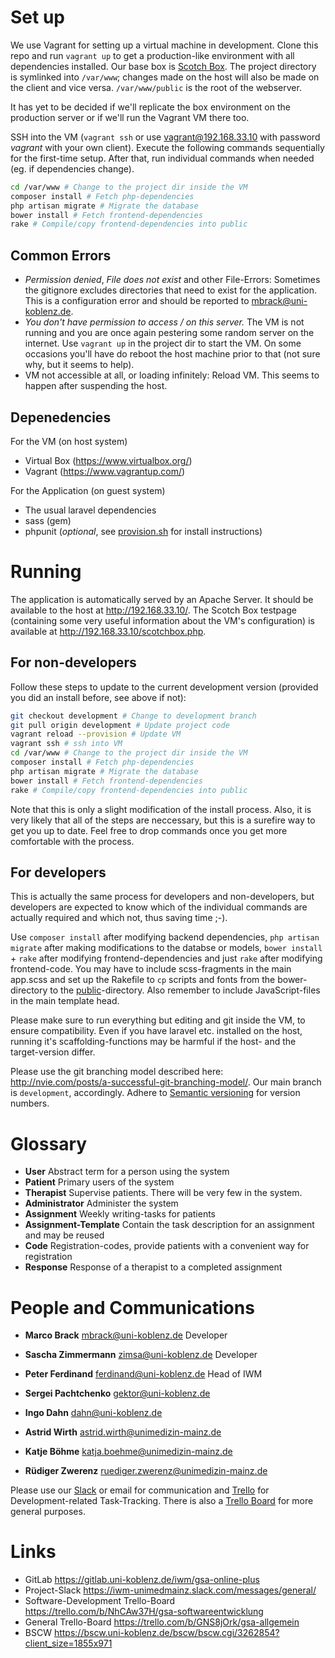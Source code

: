 # Set up
We use Vagrant for setting up a virtual machine in development. Clone this repo and run `vagrant up` to get a production-like environment with all dependencies installed. Our base box is [Scotch Box](https://box.scotch.io/). The project directory is symlinked into `/var/www`; changes made on the host will also be made on the client and vice versa. `/var/www/public` is the root of the webserver.

It has yet to be decided if we'll replicate the box environment on the production server or if we'll run the Vagrant VM there too.

SSH into the VM (`vagrant ssh` or use vagrant@192.168.33.10 with password *vagrant* with your own client). Execute the following commands sequentially for the first-time setup. After that, run individual commands when needed (eg. if dependencies change).

``` bash
cd /var/www # Change to the project dir inside the VM
composer install # Fetch php-dependencies
php artisan migrate # Migrate the database
bower install # Fetch frontend-dependencies
rake # Compile/copy frontend-dependencies into public
```

## Common Errors
* *Permission denied*, *File does not exist* and other File-Errors: Sometimes the gitignore excludes directories that need to exist for the application. This is a configuration error and should be reported to <mbrack@uni-koblenz.de>.
* *You don't have permission to access / on this server.* The VM is not running and you are once again pestering some random server on the internet. Use `vagrant up` in the project dir to start the VM. On some occasions you'll have do reboot the host machine prior to that (not sure why, but it seems to help).
* VM not accessible at all, or loading infinitely: Reload VM. This seems to happen after suspending the host.

## Depenedencies
For the VM (on host system)

* Virtual Box (https://www.virtualbox.org/)
* Vagrant (https://www.vagrantup.com/)

For the Application (on guest system)

* The usual laravel dependencies
* sass (gem)
* phpunit (*optional*, see [provision.sh](provision.sh) for install instructions)


# Running
The application is automatically served by an Apache Server. It should be available to the host at <http://192.168.33.10/>. The Scotch Box testpage (containing some very useful information about the VM's configuration) is available at <http://192.168.33.10/scotchbox.php>.

## For non-developers
Follow these steps to update to the current development version (provided you did an install before, see above if not):

``` bash
git checkout development # Change to development branch
git pull origin development # Update project code
vagrant reload --provision # Update VM
vagrant ssh # ssh into VM
cd /var/www # Change to the project dir inside the VM
composer install # Fetch php-dependencies
php artisan migrate # Migrate the database
bower install # Fetch frontend-dependencies
rake # Compile/copy frontend-dependencies into public
```

Note that this is only a slight modification of the install process. Also, it is very likely that all of the steps are neccessary, but this is a surefire way to get you up to date. Feel free to drop commands once you get more comfortable with the process.

## For developers
This is actually the same process for developers and non-developers, but developers are expected to know which of the individual commands are actually required and which not, thus saving time ;-).

Use `composer install` after modifying backend dependencies, `php artisan migrate` after making modifications to the databse or models, `bower install` + `rake` after modifying frontend-dependencies and just `rake` after modifying frontend-code. You may have to include scss-fragments in the main app.scss and set up the Rakefile to `cp` scripts and fonts from the bower-directory to the [public](public)-directory. Also remember to include JavaScript-files in the main template head.

Please make sure to run everything but editing and git inside the VM, to ensure compatibility. Even if you have laravel etc. installed on the host, running it's scaffolding-functions may be harmful if the host- and the target-version differ.

Please use the git branching model described here: <http://nvie.com/posts/a-successful-git-branching-model/>. Our main branch is `development`, accordingly. Adhere to [Semantic versioning](http://semver.org/) for version numbers.


# Glossary
* **User** Abstract term for a person using the system
* **Patient** Primary users of the system
* **Therapist** Supervise patients. There will be very few in the system.
* **Administrator** Administer the system
* **Assignment** Weekly writing-tasks for patients
* **Assignment-Template** Contain the task description for an assignment and may be reused
* **Code** Registration-codes, provide patients with a convenient way for registration
* **Response** Response of a therapist to a completed assignment

# People and Communications
* **Marco Brack** <mbrack@uni-koblenz.de> Developer
* **Sascha Zimmermann** <zimsa@uni-koblenz.de> Developer

* **Peter Ferdinand** <ferdinand@uni-koblenz.de> Head of IWM
* **Sergei Pachtchenko** <gektor@uni-koblenz.de>
* **Ingo Dahn** <dahn@uni-koblenz.de>
* **Astrid Wirth** <astrid.wirth@unimedizin-mainz.de>
* **Katje Böhme** <katja.boehme@unimedizin-mainz.de>
* **Rüdiger Zwerenz** <ruediger.zwerenz@unimedizin-mainz.de>

Please use our [Slack](https://iwm-unimedmainz.slack.com/messages/general/) or email for communication and [Trello](https://trello.com/b/NhCAw37H/gsa-softwareentwicklung) for Development-related Task-Tracking. There is also a [Trello Board](https://trello.com/b/GNS8jOrk/gsa-allgemein) for more general purposes.

# Links
* GitLab https://gitlab.uni-koblenz.de/iwm/gsa-online-plus
* Project-Slack https://iwm-unimedmainz.slack.com/messages/general/
* Software-Development Trello-Board https://trello.com/b/NhCAw37H/gsa-softwareentwicklung
* General Trello-Board https://trello.com/b/GNS8jOrk/gsa-allgemein
* BSCW https://bscw.uni-koblenz.de/bscw/bscw.cgi/3262854?client_size=1855x971
